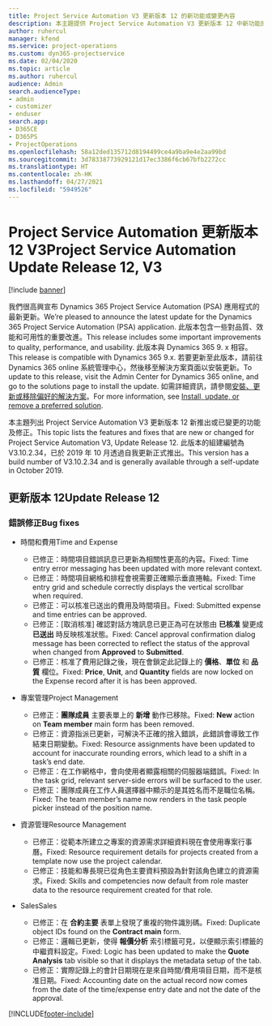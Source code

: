 ```yaml
---
title: Project Service Automation V3 更新版本 12 的新功能或變更內容
description: 本主題提供 Project Service Automation V3 更新版本 12 中新功能的相關資訊。
author: ruhercul
manager: kfend
ms.service: project-operations
ms.custom: dyn365-projectservice
ms.date: 02/04/2020
ms.topic: article
ms.author: ruhercul
audience: Admin
search.audienceType:
- admin
- customizer
- enduser
search.app:
- D365CE
- D365PS
- ProjectOperations
ms.openlocfilehash: 58a12ded135712d8194499ce4a9ba9e4e2aa99bd
ms.sourcegitcommit: 3d78338773929121d17ec3386f6cb67bfb2272cc
ms.translationtype: HT
ms.contentlocale: zh-HK
ms.lasthandoff: 04/27/2021
ms.locfileid: "5949526"
---
```

# <a name="project-service-automation-update-release-12-v3"></a><span data-ttu-id="4fc7b-103">Project Service Automation 更新版本 12 V3</span><span class="sxs-lookup"><span data-stu-id="4fc7b-103">Project Service Automation Update Release 12, V3</span></span>

[!include [banner](../includes/psa-now-project-operations.md)]

<span data-ttu-id="4fc7b-104">我們很高興宣布 Dynamics 365 Project Service Automation (PSA) 應用程式的最新更新。</span><span class="sxs-lookup"><span data-stu-id="4fc7b-104">We’re pleased to announce the latest update for the Dynamics 365 Project Service Automation (PSA) application.</span></span> <span data-ttu-id="4fc7b-105">此版本包含一些對品質、效能和可用性的重要改進。</span><span class="sxs-lookup"><span data-stu-id="4fc7b-105">This release includes some important improvements to quality, performance, and usability.</span></span> <span data-ttu-id="4fc7b-106">此版本與 Dynamics 365 9. x 相容。</span><span class="sxs-lookup"><span data-stu-id="4fc7b-106">This release is compatible with Dynamics 365 9.x.</span></span> <span data-ttu-id="4fc7b-107">若要更新至此版本，請前往 Dynamics 365 online 系統管理中心，然後移至解決方案頁面以安裝更新。</span><span class="sxs-lookup"><span data-stu-id="4fc7b-107">To update to this release, visit the Admin Center for Dynamics 365 online, and go to the solutions page to install the update.</span></span> <span data-ttu-id="4fc7b-108">如需詳細資訊，請參閱[安裝、更新或移除偏好的解決方案](/power-platform/admin/install-remove-preferred-solution)。</span><span class="sxs-lookup"><span data-stu-id="4fc7b-108">For more information, see [Install, update, or remove a preferred solution](/power-platform/admin/install-remove-preferred-solution).</span></span>

<span data-ttu-id="4fc7b-109">本主題列出 Project Service Automation V3 更新版本 12 新推出或已變更的功能及修正。</span><span class="sxs-lookup"><span data-stu-id="4fc7b-109">This topic lists the features and fixes that are new or changed for Project Service Automation V3, Update Release 12.</span></span> <span data-ttu-id="4fc7b-110">此版本的組建編號為 V3.10.2.34，已於 2019 年 10 月透過自我更新正式推出。</span><span class="sxs-lookup"><span data-stu-id="4fc7b-110">This version has a build number of V3.10.2.34 and is generally available through a self-update in October 2019.</span></span>

## <a name="update-release-12"></a><span data-ttu-id="4fc7b-111">更新版本 12</span><span class="sxs-lookup"><span data-stu-id="4fc7b-111">Update Release 12</span></span>

### <a name="bug-fixes"></a><span data-ttu-id="4fc7b-112">錯誤修正</span><span class="sxs-lookup"><span data-stu-id="4fc7b-112">Bug fixes</span></span>

- <span data-ttu-id="4fc7b-113">時間和費用</span><span class="sxs-lookup"><span data-stu-id="4fc7b-113">Time and Expense</span></span>

    - <span data-ttu-id="4fc7b-114">已修正：時間項目錯誤訊息已更新為相關性更高的內容。</span><span class="sxs-lookup"><span data-stu-id="4fc7b-114">Fixed: Time entry error messaging has been updated with more relevant context.</span></span>
    - <span data-ttu-id="4fc7b-115">已修正：時間項目網格和排程會視需要正確顯示垂直捲軸。</span><span class="sxs-lookup"><span data-stu-id="4fc7b-115">Fixed: Time entry grid and schedule correctly displays the vertical scrollbar when required.</span></span>
    - <span data-ttu-id="4fc7b-116">已修正：可以核准已送出的費用及時間項目。</span><span class="sxs-lookup"><span data-stu-id="4fc7b-116">Fixed: Submitted expense and time entries can be approved.</span></span>
    - <span data-ttu-id="4fc7b-117">已修正：[取消核准] 確認對話方塊訊息已更正為可在狀態由 **已核准** 變更成 **已送出** 時反映核准狀態。</span><span class="sxs-lookup"><span data-stu-id="4fc7b-117">Fixed: Cancel approval confirmation dialog message has been corrected to reflect the status of the approval when changed from **Approved** to **Submitted**.</span></span>
    - <span data-ttu-id="4fc7b-118">已修正：核准了費用記錄之後，現在會鎖定此記錄上的 **價格**、**單位** 和 **品質** 欄位。</span><span class="sxs-lookup"><span data-stu-id="4fc7b-118">Fixed: **Price**, **Unit**, and **Quantity** fields are now locked on the Expense record after it is has been approved.</span></span>

- <span data-ttu-id="4fc7b-119">專案管理</span><span class="sxs-lookup"><span data-stu-id="4fc7b-119">Project Management</span></span>

    - <span data-ttu-id="4fc7b-120">已修正：**團隊成員** 主要表單上的 **新增** 動作已移除。</span><span class="sxs-lookup"><span data-stu-id="4fc7b-120">Fixed: **New** action on **Team member** main form has been removed.</span></span>
    - <span data-ttu-id="4fc7b-121">已修正：資源指派已更新，可解決不正確的捨入錯誤，此錯誤會導致工作結束日期變動。</span><span class="sxs-lookup"><span data-stu-id="4fc7b-121">Fixed: Resource assignments have been updated to account for inaccurate rounding errors, which lead to a shift in a task’s end date.</span></span>
    - <span data-ttu-id="4fc7b-122">已修正：在工作網格中，會向使用者顯露相關的伺服器端錯誤。</span><span class="sxs-lookup"><span data-stu-id="4fc7b-122">Fixed: In the task grid, relevant server-side errors will be surfaced to the user.</span></span>
    - <span data-ttu-id="4fc7b-123">已修正：團隊成員在工作人員選擇器中顯示的是其姓名而不是職位名稱。</span><span class="sxs-lookup"><span data-stu-id="4fc7b-123">Fixed: The team member’s name now renders in the task people picker instead of the position name.</span></span>

- <span data-ttu-id="4fc7b-124">資源管理</span><span class="sxs-lookup"><span data-stu-id="4fc7b-124">Resource Management</span></span>

    - <span data-ttu-id="4fc7b-125">已修正：從範本所建立之專案的資源需求詳細資料現在會使用專案行事曆。</span><span class="sxs-lookup"><span data-stu-id="4fc7b-125">Fixed: Resource requirement details for projects created from a template now use the project calendar.</span></span>
    - <span data-ttu-id="4fc7b-126">已修正：技能和專長現已從角色主要資料預設為針對該角色建立的資源需求。</span><span class="sxs-lookup"><span data-stu-id="4fc7b-126">Fixed: Skills and competencies now default from role master data to the resource requirement created for that role.</span></span>

- <span data-ttu-id="4fc7b-127">Sales</span><span class="sxs-lookup"><span data-stu-id="4fc7b-127">Sales</span></span>

    - <span data-ttu-id="4fc7b-128">已修正：在 **合約主要** 表單上發現了重複的物件識別碼。</span><span class="sxs-lookup"><span data-stu-id="4fc7b-128">Fixed: Duplicate object IDs found on the **Contract main** form.</span></span>
    - <span data-ttu-id="4fc7b-129">已修正：邏輯已更新，使得 **報價分析** 索引標籤可見，以便顯示索引標籤的中繼資料設定。</span><span class="sxs-lookup"><span data-stu-id="4fc7b-129">Fixed: Logic has been updated to make the **Quote Analysis** tab visible so that it displays the metadata setup of the tab.</span></span>
    - <span data-ttu-id="4fc7b-130">已修正：實際記錄上的會計日期現在是來自時間/費用項目日期，而不是核准日期。</span><span class="sxs-lookup"><span data-stu-id="4fc7b-130">Fixed: Accounting date on the actual record now comes from the date of the time/expense entry date and not the date of the approval.</span></span>


[!INCLUDE[footer-include](../includes/footer-banner.md)]